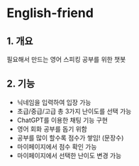 # English-friend

## 1. 개요
필요해서 만드는 영어 스피킹 공부를 위한 챗봇

## 2. 기능
- 닉네임을 입력하여 입장 가능
- 초급/중급/고급 총 3가지 난이도를 선택 가능
- ChatGPT를 이용한 채팅 기능 구현
- 영어 회화 공부를 돕기 위함
- 공부를 많이 할수록 점수가 쌓임! (문장수)
- 마이페이지에서 점수 확인 가능
- 마이페이지에서 선택한 난이도 변경 가능